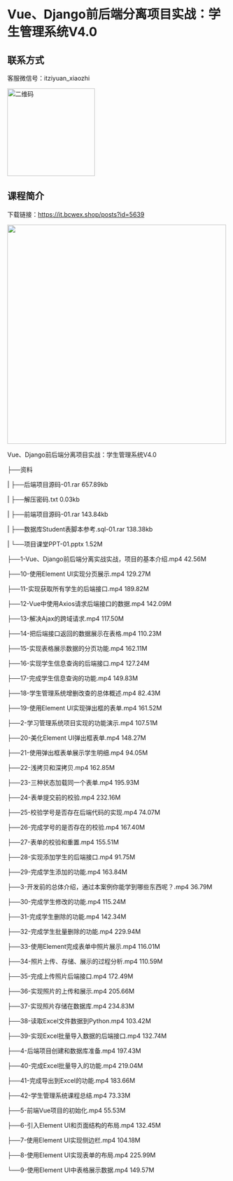# Vue、Django前后端分离项目实战：学生管理系统V4.0

## 联系方式

客服微信号：itziyuan_xiaozhi

<img src="https://ziyuanyun.oss-cn-guangzhou.aliyuncs.com/common/20240614073449/666b82192834a.jpg" width="200" height="200" alt="二维码">

## 课程简介

下载链接：https://it.bcwex.shop/posts?id=5639

<img src="https://ziyuanyun.oss-cn-guangzhou.aliyuncs.com/yun/20241201163704/674c203052c5c.jpg" width="500" alt="">

  Vue、Django前后端分离项目实战：学生管理系统V4.0



 ├──资料

 | ├──后端项目源码-01.rar 657.89kb

 | ├──解压密码.txt 0.03kb

 | ├──前端项目源码-01.rar 143.84kb

 | ├──数据库Student表脚本参考.sql-01.rar 138.38kb

 | └──项目课堂PPT-01.pptx 1.52M

 ├──1-Vue、Django前后端分离实战实战，项目的基本介绍.mp4 42.56M

 ├──10-使用Element UI实现分页展示.mp4 129.27M

 ├──11-实现获取所有学生的后端接口.mp4 189.82M

 ├──12-Vue中使用Axios请求后端接口的数据.mp4 142.09M

 ├──13-解决Ajax的跨域请求.mp4 117.50M

 ├──14-把后端接口返回的数据展示在表格.mp4 110.23M

 ├──15-实现表格展示数据的分页功能.mp4 162.11M

 ├──16-实现学生信息查询的后端接口.mp4 127.24M

 ├──17-完成学生信息查询的功能.mp4 149.83M

 ├──18-学生管理系统增删改查的总体概述.mp4 82.43M

 ├──19-使用Element UI实现弹出框的表单.mp4 161.52M

 ├──2-学习管理系统项目实现的功能演示.mp4 107.51M

 ├──20-美化Element UI弹出框表单.mp4 148.27M

 ├──21-使用弹出框表单展示学生明细.mp4 94.05M

 ├──22-浅拷贝和深拷贝.mp4 162.85M

 ├──23-三种状态加载同一个表单.mp4 195.93M

 ├──24-表单提交前的校验.mp4 232.16M

 ├──25-校验学号是否存在后端代码的实现.mp4 74.07M

 ├──26-完成学号的是否存在的校验.mp4 167.40M

 ├──27-表单的校验和重置.mp4 155.51M

 ├──28-实现添加学生的后端接口.mp4 91.75M

 ├──29-完成学生添加的功能.mp4 163.84M

 ├──3-开发前的总体介绍，通过本案例你能学到哪些东西呢？.mp4 36.79M

 ├──30-完成学生修改的功能.mp4 115.24M

 ├──31-完成学生删除的功能.mp4 142.34M

 ├──32-完成学生批量删除的功能.mp4 229.94M

 ├──33-使用Element完成表单中照片展示.mp4 116.01M

 ├──34-照片上传、存储、展示的过程分析.mp4 110.59M

 ├──35-完成上传照片后端接口.mp4 172.49M

 ├──36-实现照片的上传和展示.mp4 205.66M

 ├──37-实现照片存储在数据库.mp4 234.83M

 ├──38-读取Excel文件数据到Python.mp4 103.42M

 ├──39-实现Excel批量导入数据的后端接口.mp4 132.74M

 ├──4-后端项目创建和数据库准备.mp4 197.43M

 ├──40-完成Excel批量导入的功能.mp4 219.04M

 ├──41-完成导出到Excel的功能.mp4 183.66M

 ├──42-学生管理系统课程总结.mp4 73.33M

 ├──5-前端Vue项目的初始化.mp4 55.53M

 ├──6-引入Element UI和页面结构的布局.mp4 132.45M

 ├──7-使用Element UI实现侧边栏.mp4 104.18M

 ├──8-使用Element UI实现表单的布局.mp4 225.99M

 └──9-使用Element UI中表格展示数据.mp4 149.57M

  